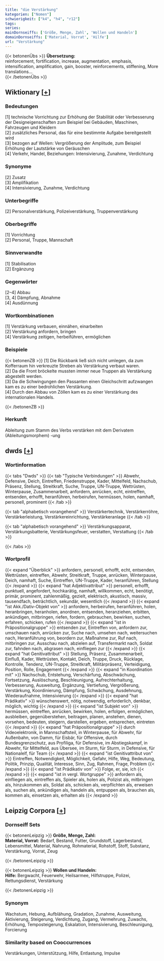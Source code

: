 ```yaml
---
title: "die Verstärkung"
kategorien: ["Nomen"]
schwierigkeit: ["k4", "h4", "r12"]
tags:
series:
mainDornseiffs: ['Größe, Menge, Zahl', 'Wollen und Handeln']
domainDornseiffs: ['Material, Vorrat', 'Hilfe']
url: "Verstärkung"
---
```


{{< betonenÜbs >}}
**Übersetzung:**  
reinforcement, fortification, increase, augmentation, emphasis, intensification, amplification, gain, booster, reinforcements, stiffening, More translations...  
{{< /betonenÜbs >}}

## Wiktionary [[+](https://de.wiktionary.org/wiki/Verstärkung)]

### Bedeutungen
[1] technische Vorrichtung zur Erhöhung der Stabilität oder Verbesserung der Designeigenschaften zum Beispiel bei Gebäuden, Maschinen, Fahrzeugen und Kleidern  
[2] zusätzliches Personal, das für eine bestimmte Aufgabe bereitgestellt wird  
[3] bezogen auf Wellen: Vergrößerung der Amplitude, zum Beispiel Erhöhung der Lautstärke von Geräuschen  
[4] Verkehr, Handel, Beziehungen: Intensivierung, Zunahme, Verdichtung  

### Synonyme
[2] Zusatz  
[3] Amplifikation  
[4] Intensivierung, Zunahme, Verdichtung  

### Unterbegriffe
[2] Personalverstärkung, Polizeiverstärkung, Truppenverstärkung  

### Oberbegriffe
[1] Vorrichtung  
[2] Personal, Truppe, Mannschaft  

### Sinnverwandte
[1] Stabilisation  
[2] Ergänzung  

### Gegenwörter
[2–4] Abbau  
[3, 4] Dämpfung, Abnahme  
[4] Ausdünnung  

### Wortkombinationen
[1] Verstärkung verbauen, einnähen, einarbeiten  
[2] Verstärkung anfordern, bringen  
[4] Verstärkung zeitigen, herbeiführen, ermöglichen  

### Beispiele
{{< betonenZB >}}
[1] Die Rückbank ließ sich nicht umlegen, da zum Kofferraum hin verkreuzte Streben als Verstärkung verbaut waren.  
[2] Da die Front bröckelte mussten immer neue Truppen als Verstärkung abgestellt werden.  
[3] Da die Schwingungen den Passanten einen Gleichschritt aufzwangen kam es zu einer bedrohlichen Verstärkung.  
[4] Durch den Abbau von Zöllen kam es zu einer Verstärkung des internationalen Handels.  

{{< /betonenZB >}}
### Herkunft
Ableitung zum Stamm des Verbs verstärken mit dem Derivatem (Ableitungsmorphem) -ung  



## dwds [[+](https://www.dwds.de/wb/Verstärkung)]

### Wortinformation
{{< tabs "Dwds" >}}
{{< tab "Typische Verbindungen" >}}
Abwehr, Defensive, Deich, Eintreffen, Friedenstruppe, Kader, Mittelfeld, Nachschub, Präsenz, Stellung, Streitkraft, Suche, Truppe, UN-Truppe, Wettrüsten, Winterpause, Zusammenarbeit, anfordern, anrücken, echt, eintreffen, entsenden, erhofft, heranführen, herbeirufen, hermüssen, holen, namhaft, personell, prominent
{{< /tab >}}

{{< tab "alphabetisch vorangehend" >}}
Verstärkertechnik, Verstärkerröhre, Verstärkerleistung, Verstärkereinrichtung, Verstärkeranlage
{{< /tab >}}

{{< tab "alphabetisch vorangehend" >}}
Verstärkungsapparat, Verstärkungsbatterie, Verstärkungsfeuer, verstatten, Verstattung
{{< /tab >}}

{{< /tabs >}}

### Wortprofil
{{< expand "Überblick" >}} anfordern, personell, erhofft, echt, entsenden, Wettrüsten, eintreffen, Abwehr, Streitkraft, Truppe, anrücken, Winterpause, Deich, namhaft, Suche, Eintreffen, UN-Truppe, Kader, heranführen, Stellung {{< /expand >}}
{{< expand "hat Adjektivattribut" >}} personell, erhofft, punktuell, angefordert, hochkarätig, namhaft, willkommen, echt, benötigt, primär, prominent, zahlenmäßig, gezielt, elektrisch, akustisch, massiv, tausendfach, beträchtlich, sekundär, wesentlich {{< /expand >}}
{{< expand "ist Akk./Dativ-Objekt von" >}} anfordern, herbeirufen, heranführen, holen, heranbringen, heranholen, anordnen, entsenden, heranziehen, erbitten, ankündigen, mitbringen, riefen, fordern, gebrauchen, bewirken, suchen, erfahren, schicken, rufen {{< /expand >}}
{{< expand "ist in Präpositionalgruppe" >}} entsenden zur, Eintreffen von, anfordern zur, umschauen nach, anrücken zur, Suche nach, umsehen nach, weitersuchen nach, Heranführung von, beordern zur, Maßnahme zur, Ruf nach, mitbringen zur, Ausschau nach, abzielen auf, Transfermarkt nach, Soldat zur, fahnden nach, abgrasen nach, einfliegen zur {{< /expand >}}
{{< expand "hat Genitivattribut" >}} Stellung, Präsenz, Zusammenarbeit, Einfluß, Kader, Wettrüsten, Kontakt, Deich, Truppe, Druck, Rücklage, Kontrolle, Tendenz, UN-Truppe, Streitkraft, Militärpräsenz, Verteidigung, Position, Rolle, Engagement {{< /expand >}}
{{< expand "in Koordination mit" >}} Nachschub, Entstehung, Verschärfung, Abschwächung, Fortsetzung, Auslöschung, Beschleunigung, Aufrechterhaltung, Verbesserung, Ausweitung, Ergänzung, Vertiefung, Vergrößerung, Verstärkung, Koordinierung, Dämpfung, Schwächung, Ausdehnung, Wiederaufnahme, Intensivierung {{< /expand >}}
{{< expand "hat Prädikativ" >}} wünschenswert, nötig, notwendig, erforderlich, denkbar, möglich, wichtig {{< /expand >}}
{{< expand "ist Subjekt von" >}} hermüssen, eintreffen, anrücken, bewirken, holen, erfolgen, ermöglichen, ausbleiben, gegenüberstehen, beitragen, planen, anstehen, dienen, vorsehen, bedeuten, steigern, darstellen, ergeben, entsprechen, eintreten {{< /expand >}}
{{< expand "hat Präpositionalgruppe" >}} durch Videoelektronik, in Mannschaftsteil, in Winterpause, für Abwehr, für Außenbahn, von Damm, für Eisbär, für Offensive, durch Bundesgrenzschutz, aus Profiliga, für Defensive, im Abstiegskampf, in Abwehr, für Mittelfeld, aus Übersee, im Sturm, für Sturm, in Defensive, für Nationalelf, für Team {{< /expand >}}
{{< expand "ist Genitivattribut von" >}} Eintreffen, Notwendigkeit, Möglichkeit, Gefahr, Hilfe, Weg, Bedeutung, Politik, Prinzip, Qualität, Interesse, Sinn, Zug, Rahmen, Frage, Problem {{< /expand >}}
{{< expand "ist Prädikativ von" >}} Folge, er, sie, ich {{< /expand >}}
{{< expand "ist in vergl. Wortgruppe" >}} anfordern als, einfliegen als, eintreffen als, Spieler als, holen als, Polizist als, mitbringen als, hinzukommen als, Soldat als, schicken als, verpflichten als, erweisen als, suchen als, ankündigen als, handeln als, entpuppen als, brauchen als, kommen als, einsetzen als, erhalten als {{< /expand >}}

## Leipzig Corpora [[+](https://corpora.uni-leipzig.de/en/res?word=Verstärkung&corpusId=deu_newscrawl-public_2018)]

### Dornseiff Sets
{{< betonenLeipzig >}}
**Größe, Menge, Zahl:**  
**Material, Vorrat:** Bedarf, Bestand, Futter, Grundstoff, Lagerbestand, Lebensmittel, Material, Nahrung, Rohmaterial, Rohstoff, Stoff, Substanz, Verstärkung, Vorrat, Zeug  

{{< /betonenLeipzig >}}


{{< betonenLeipzig >}}
**Wollen und Handeln:**  
**Hilfe:** Bergwacht, Feuerwehr, Heilsarmee, Hilfstruppe, Polizei, Rettungsdienst, Verstärkung  

{{< /betonenLeipzig >}}

### Synonym
Wachstum, Hebung, Aufblähung, Gradation, Zunahme, Ausweitung, Aktivierung, Steigerung, Verdichtung, Zugang, Vermehrung, Zuwachs, Erhöhung, Temposteigerung, Eskalation, Intensivierung, Beschleunigung, Forcierung


### Similarity based on Cooccurrences
Verstärkungen, Unterstützung, Hilfe, Entlastung, Impulse

